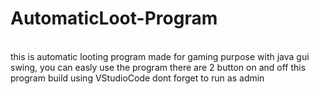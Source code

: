 # AutomaticLoot-Program
<br/>
this is automatic looting program made for gaming purpose
with java gui swing, you can easly use the program
there are 2 button on and off
this program build using
VStudioCode
dont forget to run as admin
